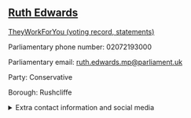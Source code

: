 ## <a href="https://members.parliament.uk/member/4808/contact">Ruth Edwards</a>

<a href="https://www.theyworkforyou.com/mp/25854/ruth_edwards/rushcliffe">TheyWorkForYou (voting record, statements)</a> 

Parliamentary phone number: 02072193000 

Parliamentary email: ruth.edwards.mp@parliament.uk 

Party: Conservative 

Borough: Rushcliffe 

<details><summary>Extra contact information and social media</summary> 
<li>Website:</li>
<li>Twitter:</li>
<li>Constituency office phone number:</li>
<li>Constituency office email:</li>
<li>Facebook:</li>
<li>Instagram:</li>
<li>Youtube:</li>
<li>Linkedin:</li>
<li>Government department phone number:</li>
<li>Government department email:</li>
<li>Threads:</li>
<li>Party office phone number:</li>
<li>Party office email:</li>
<li>Tiktok:</li>
</details>